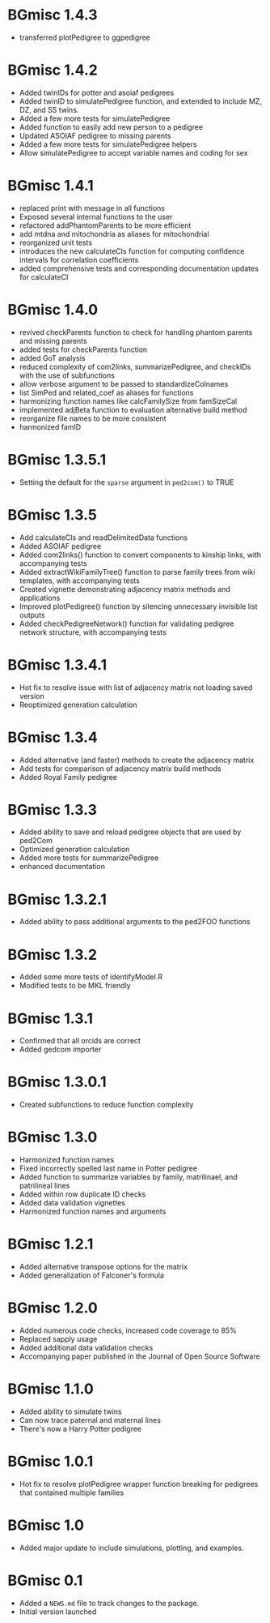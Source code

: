 # BGmisc 1.4.3
* transferred plotPedigree to ggpedigree

# BGmisc 1.4.2
* Added twinIDs for potter and asoiaf pedigrees
* Added twinID to simulatePedigree function, and extended to include MZ, DZ, and SS twins.
* Added a few more tests for simulatePedigree
* Added function to easily add new person to a pedigree
* Updated ASOIAF pedigree to missing parents
* Added a few more tests for simulatePedigree helpers
* Allow simulatePedigree to accept variable names and coding for sex

# BGmisc 1.4.1
* replaced print with message in all functions
* Exposed several internal functions to the user
* refactored addPhantomParents to be more efficient
* add mtdna and mitochondria as aliases for mitochondrial
* reorganized unit tests
* introduces the new calculateCIs function for computing confidence intervals for correlation coefficients
* added comprehensive tests and corresponding documentation updates for calculateCI

# BGmisc 1.4.0
* revived checkParents function to check for handling phantom parents and missing parents
* added tests for checkParents function
* added GoT analysis
* reduced complexity of com2links, summarizePedigree, and checkIDs with the use of subfunctions
* allow verbose argument to be passed to standardizeColnames
* list SimPed and related_coef as aliases for functions
* harmonizing function names like calcFamilySize from famSizeCal
* implemented adjBeta function to evaluation alternative build method
* reorganize file names to be more consistent
* harmonized famID

# BGmisc 1.3.5.1
* Setting the default for the `sparse` argument in `ped2com()` to TRUE

# BGmisc 1.3.5
* Add calculateCIs and readDelimitedData functions
* Added ASOIAF pedigree
* Added com2links() function to convert components to kinship links, with accompanying tests
* Added extractWikiFamilyTree() function to parse family trees from wiki templates, with accompanying tests
* Created vignette demonstrating adjacency matrix methods and applications
* Improved plotPedigree() function by silencing unnecessary invisible list outputs
* Added checkPedigreeNetwork() function for validating pedigree network structure, with accompanying tests

# BGmisc 1.3.4.1
* Hot fix to resolve issue with list of adjacency matrix not loading saved version
* Reoptimized generation calculation

# BGmisc 1.3.4
* Added alternative (and faster) methods to create the adjacency matrix
* Add tests for comparison of adjacency matrix build methods
* Added Royal Family pedigree

# BGmisc 1.3.3
* Added ability to save and reload pedigree objects that are used by ped2Com
* Optimized generation calculation
* Added more tests for summarizePedigree
* enhanced documentation

# BGmisc 1.3.2.1
* Added ability to pass additional arguments to the ped2FOO functions

# BGmisc 1.3.2
* Added some more tests of identifyModel.R
* Modified tests to be MKL friendly

# BGmisc 1.3.1
* Confirmed that all orcids are correct
* Added gedcom importer

# BGmisc 1.3.0.1
* Created subfunctions to reduce function complexity

# BGmisc 1.3.0
* Harmonized function names
* Fixed incorrectly spelled last name in Potter pedigree
* Added function to summarize variables by family, matrilinael, and patrilineal lines
* Added within row duplicate ID checks
* Added data validation vignettes
* Harmonized function names and arguments

# BGmisc 1.2.1

* Added alternative transpose options for the matrix
* Added generalization of Falconer's formula

# BGmisc 1.2.0

* Added numerous code checks, increased code coverage to 85%
* Replaced sapply usage
* Added additional data validation checks
* Accompanying paper published in the Journal of Open Source Software

# BGmisc 1.1.0

* Added ability to simulate twins
* Can now trace paternal and maternal lines
* There's now a Harry Potter pedigree

# BGmisc 1.0.1

* Hot fix to resolve plotPedigree wrapper function breaking for pedigrees that contained multiple families

# BGmisc 1.0

* Added major update to include simulations, plotting, and examples.

# BGmisc 0.1

* Added a `NEWS.md` file to track changes to the package.
* Initial version launched
